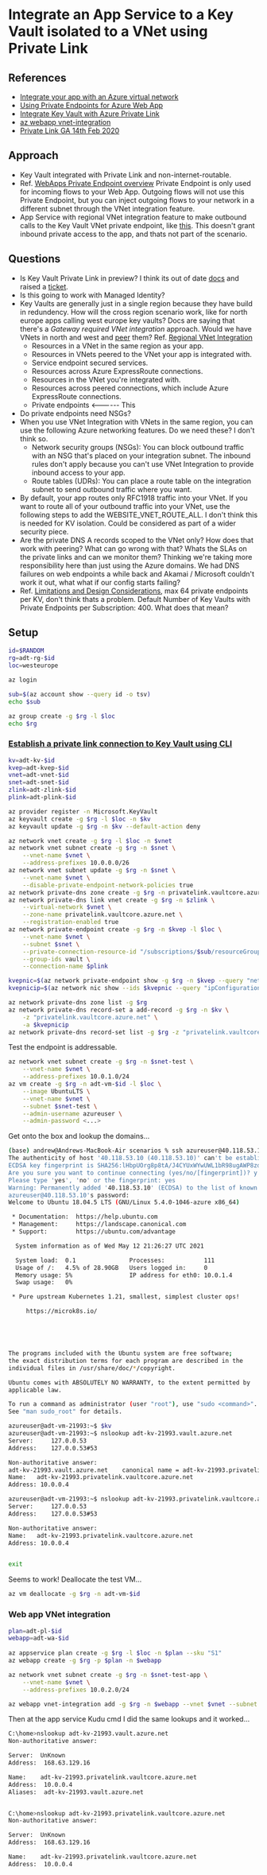 # Integrate an App Service to a Key Vault isolated to a VNet using Private Link

## References

- [Integrate your app with an Azure virtual network](https://docs.microsoft.com/en-us/azure/app-service/web-sites-integrate-with-vnet)
- [Using Private Endpoints for Azure Web App](https://docs.microsoft.com/en-us/azure/app-service/networking/private-endpoint)
- [Integrate Key Vault with Azure Private Link](https://docs.microsoft.com/en-us/azure/key-vault/general/private-link-service?tabs=portal)
- [az webapp vnet-integration](https://docs.microsoft.com/en-us/cli/azure/webapp/vnet-integration?view=azure-cli-latest)
- [Private Link GA 14th Feb 2020](https://azure.microsoft.com/en-gb/updates/private-link-now-available-in-ga/)

## Approach

- Key Vault integrated with Private Link and non-internet-routable.
- Ref. [WebApps Private Endpoint overview](https://docs.microsoft.com/en-us/azure/app-service/networking/private-endpoint#conceptual-overview) Private Endpoint is only used for incoming flows to your Web App. Outgoing flows will not use this Private Endpoint, but you can inject outgoing flows to your network in a different subnet through the VNet integration feature.
- App Service with regional VNet integration feature to make outbound calls to the Key Vault VNet private endpoint, like [this](https://docs.microsoft.com/en-us/azure/app-service/web-sites-integrate-with-vnet#private-endpoints). This doesn't grant inbound private access to the app, and thats not part of the scenario.


## Questions

- Is Key Vault Private Link in preview? I think its out of date [docs](https://docs.microsoft.com/en-us/azure/key-vault/general/private-link-service?tabs=portal#create-a-new-key-vault-and-establish-a-private-link-connection) and raised a [ticket](https://github.com/MicrosoftDocs/azure-docs/issues/75212).
- Is this going to work with Managed Identity?
- Key Vaults are generally just in a single region because they have build in redundency. How will the cross region scenario work, like for north europe apps calling west europe key vaults? Docs are saying that there's a *Gateway required VNet integration* approach. Would we have VNets in north and west and [peer](https://docs.microsoft.com/en-us/azure/app-service/web-sites-integrate-with-vnet#peering) them? Ref. [Regional VNet Integration](https://docs.microsoft.com/en-us/azure/app-service/web-sites-integrate-with-vnet#regional-vnet-integration)
    - Resources in a VNet in the same region as your app.
    - Resources in VNets peered to the VNet your app is integrated with.
    - Service endpoint secured services.
    - Resources across Azure ExpressRoute connections.
    - Resources in the VNet you're integrated with.
    - Resources across peered connections, which include Azure ExpressRoute connections.
    - Private endpoints <------ This
- Do private endpoints need NSGs? 
- When you use VNet Integration with VNets in the same region, you can use the following Azure networking features. Do we need these? I don't think so.
    - Network security groups (NSGs): You can block outbound traffic with an NSG that's placed on your integration subnet. The inbound rules don't apply because you can't use VNet Integration to provide inbound access to your app.
    - Route tables (UDRs): You can place a route table on the integration subnet to send outbound traffic where you want.
- By default, your app routes only RFC1918 traffic into your VNet. If you want to route all of your outbound traffic into your VNet, use the following steps to add the WEBSITE_VNET_ROUTE_ALL. I don't think this is needed for KV isolation. Could be considered as part of a wider security piece.
- Are the private DNS A records scoped to the VNet only? How does that work with peering? What can go wrong with that? Whats the SLAs on the private links and can we monitor them? Thinking we're taking more responsibility here than just using the Azure domains. We had DNS failures on web endpoints a while back and Akamai / Microsoft couldn't work it out, what what if our config starts failing?
- Ref. [Limitations and Design Considerations](https://docs.microsoft.com/en-us/azure/key-vault/general/private-link-service?tabs=cli#limitations-and-design-considerations), max 64 private endpoints per KV, don't think thats a problem. Default Number of Key Vaults with Private Endpoints per Subscription: 400. What does that mean?

## Setup

```sh
id=$RANDOM
rg=adt-rg-$id
loc=westeurope

az login

sub=$(az account show --query id -o tsv)
echo $sub

az group create -g $rg -l $loc
echo $rg
```


### [Establish a private link connection to Key Vault using CLI](https://docs.microsoft.com/en-us/azure/key-vault/general/private-link-service?tabs=cli#establish-a-private-link-connection-to-key-vault-using-cli-initial-setup)


```sh
kv=adt-kv-$id
kvep=adt-kvep-$id
vnet=adt-vnet-$id
snet=adt-snet-$id
zlink=adt-zlink-$id
plink=adt-plink-$id

az provider register -n Microsoft.KeyVault
az keyvault create -g $rg -l $loc -n $kv
az keyvault update -g $rg -n $kv --default-action deny

az network vnet create -g $rg -l $loc -n $vnet
az network vnet subnet create -g $rg -n $snet \
    --vnet-name $vnet \
    --address-prefixes 10.0.0.0/26 
az network vnet subnet update -g $rg -n $snet \
    --vnet-name $vnet \
    --disable-private-endpoint-network-policies true
az network private-dns zone create -g $rg -n privatelink.vaultcore.azure.net
az network private-dns link vnet create -g $rg -n $zlink \
    --virtual-network $vnet \
    --zone-name privatelink.vaultcore.azure.net \
    --registration-enabled true
az network private-endpoint create -g $rg -n $kvep -l $loc \
    --vnet-name $vnet \
    --subnet $snet \
    --private-connection-resource-id "/subscriptions/$sub/resourceGroups/$rg/providers/Microsoft.KeyVault/vaults/$kv" \
    --group-ids vault \
    --connection-name $plink

kvepnic=$(az network private-endpoint show -g $rg -n $kvep --query "networkInterfaces[0].id" -o tsv)
kvepnicip=$(az network nic show --ids $kvepnic --query "ipConfigurations[0].privateIpAddress" -o tsv)

az network private-dns zone list -g $rg
az network private-dns record-set a add-record -g $rg -n $kv \
    -z "privatelink.vaultcore.azure.net" \
    -a $kvepnicip
az network private-dns record-set list -g $rg -z "privatelink.vaultcore.azure.net"
```


Test the endpoint is addressable.

```sh
az network vnet subnet create -g $rg -n $snet-test \
    --vnet-name $vnet \
    --address-prefixes 10.0.1.0/24
az vm create -g $rg -n adt-vm-$id -l $loc \
    --image UbuntuLTS \
    --vnet-name $vnet \
    --subnet $snet-test \
    --admin-username azureuser \
    --admin-password <...>
```

Get onto the box and lookup the domains...

```sh
(base) andrew@Andrews-MacBook-Air scenarios % ssh azureuser@40.118.53.10
The authenticity of host '40.118.53.10 (40.118.53.10)' can't be established.
ECDSA key fingerprint is SHA256:lHbpUOrg8p8tA/J4CYUxWYwUWL1bR98ugAWP8zd9qg0.
Are you sure you want to continue connecting (yes/no/[fingerprint])? y
Please type 'yes', 'no' or the fingerprint: yes
Warning: Permanently added '40.118.53.10' (ECDSA) to the list of known hosts.
azureuser@40.118.53.10's password: 
Welcome to Ubuntu 18.04.5 LTS (GNU/Linux 5.4.0-1046-azure x86_64)

 * Documentation:  https://help.ubuntu.com
 * Management:     https://landscape.canonical.com
 * Support:        https://ubuntu.com/advantage

  System information as of Wed May 12 21:26:27 UTC 2021

  System load:  0.1               Processes:           111
  Usage of /:   4.5% of 28.90GB   Users logged in:     0
  Memory usage: 5%                IP address for eth0: 10.0.1.4
  Swap usage:   0%

 * Pure upstream Kubernetes 1.21, smallest, simplest cluster ops!

     https://microk8s.io/





The programs included with the Ubuntu system are free software;
the exact distribution terms for each program are described in the
individual files in /usr/share/doc/*/copyright.

Ubuntu comes with ABSOLUTELY NO WARRANTY, to the extent permitted by
applicable law.

To run a command as administrator (user "root"), use "sudo <command>".
See "man sudo_root" for details.

azureuser@adt-vm-21993:~$ $kv
azureuser@adt-vm-21993:~$ nslookup adt-kv-21993.vault.azure.net
Server:		127.0.0.53
Address:	127.0.0.53#53

Non-authoritative answer:
adt-kv-21993.vault.azure.net	canonical name = adt-kv-21993.privatelink.vaultcore.azure.net.
Name:	adt-kv-21993.privatelink.vaultcore.azure.net
Address: 10.0.0.4

azureuser@adt-vm-21993:~$ nslookup adt-kv-21993.privatelink.vaultcore.azure.net
Server:		127.0.0.53
Address:	127.0.0.53#53

Non-authoritative answer:
Name:	adt-kv-21993.privatelink.vaultcore.azure.net
Address: 10.0.0.4


exit
```

Seems to work! Deallocate the test VM...

```sh
az vm deallocate -g $rg -n adt-vm-$id
```


### Web app VNet integration

```sh
plan=adt-pl-$id
webapp=adt-wa-$id
 
az appservice plan create -g $rg -l $loc -n $plan --sku "S1"
az webapp create -g $rg -p $plan -n $webapp

az network vnet subnet create -g $rg -n $snet-test-app \
    --vnet-name $vnet \
    --address-prefixes 10.0.2.0/24

az webapp vnet-integration add -g $rg -n $webapp --vnet $vnet --subnet $snet-test-app
```

Then at the app service Kudu cmd I did the same lookups and it worked...

```sh
C:\home>nslookup adt-kv-21993.vault.azure.net
Non-authoritative answer:

Server:  UnKnown
Address:  168.63.129.16

Name:    adt-kv-21993.privatelink.vaultcore.azure.net
Address:  10.0.0.4
Aliases:  adt-kv-21993.vault.azure.net


C:\home>nslookup adt-kv-21993.privatelink.vaultcore.azure.net
Non-authoritative answer:

Server:  UnKnown
Address:  168.63.129.16

Name:    adt-kv-21993.privatelink.vaultcore.azure.net
Address:  10.0.0.4

```

